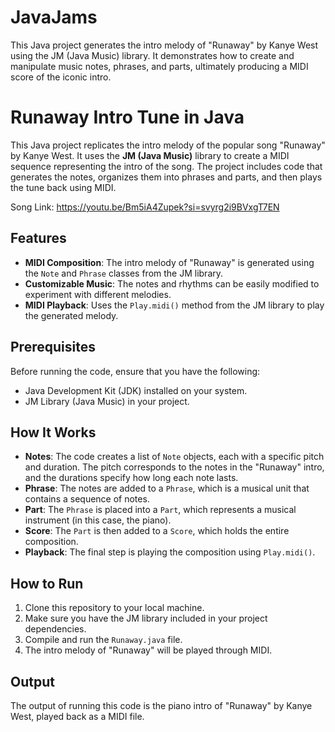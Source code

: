 # JavaJams
This Java project generates the intro melody of "Runaway" by Kanye West using the JM (Java Music) library. It demonstrates how to create and manipulate music notes, phrases, and parts, ultimately producing a MIDI score of the iconic intro.

# Runaway Intro Tune in Java

This Java project replicates the intro melody of the popular song "Runaway" by Kanye West. It uses the **JM (Java Music)** library to create a MIDI sequence representing the intro of the song. The project includes code that generates the notes, organizes them into phrases and parts, and then plays the tune back using MIDI.

Song Link: https://youtu.be/Bm5iA4Zupek?si=svyrg2i9BVxgT7EN

## Features

- **MIDI Composition**: The intro melody of "Runaway" is generated using the `Note` and `Phrase` classes from the JM library.
- **Customizable Music**: The notes and rhythms can be easily modified to experiment with different melodies.
- **MIDI Playback**: Uses the `Play.midi()` method from the JM library to play the generated melody.

## Prerequisites

Before running the code, ensure that you have the following:

- Java Development Kit (JDK) installed on your system.
- JM Library (Java Music) in your project.

## How It Works

- **Notes**: The code creates a list of `Note` objects, each with a specific pitch and duration. The pitch corresponds to the notes in the "Runaway" intro, and the durations specify how long each note lasts.
- **Phrase**: The notes are added to a `Phrase`, which is a musical unit that contains a sequence of notes.
- **Part**: The `Phrase` is placed into a `Part`, which represents a musical instrument (in this case, the piano).
- **Score**: The `Part` is then added to a `Score`, which holds the entire composition.
- **Playback**: The final step is playing the composition using `Play.midi()`.

## How to Run

1. Clone this repository to your local machine.
2. Make sure you have the JM library included in your project dependencies.
3. Compile and run the `Runaway.java` file.
4. The intro melody of "Runaway" will be played through MIDI.

## Output

The output of running this code is the piano intro of "Runaway" by Kanye West, played back as a MIDI file.
